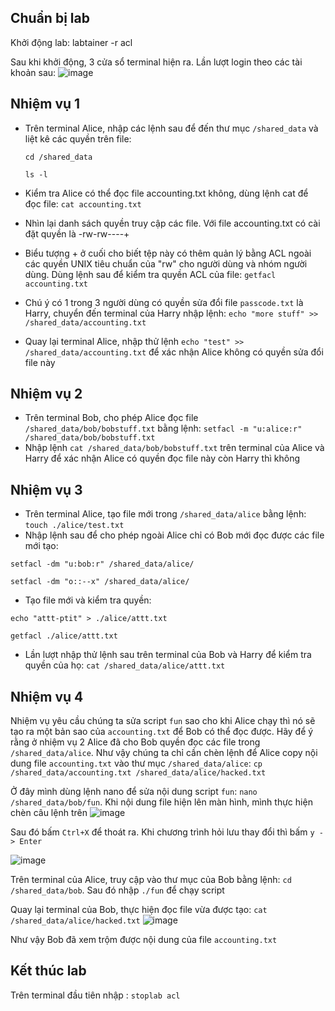 ## Chuẩn bị lab ##
Khởi động lab: labtainer -r acl

Sau khi khởi động, 3 cửa sổ terminal hiện ra. Lần lượt login theo các tài khoản sau:
![image](https://user-images.githubusercontent.com/108949637/269626662-9f7fae5c-51d1-478e-82b5-456242074e7e.png)

## Nhiệm vụ 1 ##
- Trên terminal Alice, nhập các lệnh sau để đến thư mục `/shared_data` và liệt kê các quyền trên file:

  `cd /shared_data`

  `ls -l`

- Kiểm tra Alice có thể đọc file accounting.txt không, dùng lệnh cat để đọc file: `cat accounting.txt`
- Nhìn lại danh sách quyền truy cập các file. Với file accounting.txt có cài đặt quyền là -rw-rw----+
- Biểu tượng + ở cuối cho biết tệp này có thêm quản lý bằng ACL ngoài các quyền UNIX tiêu chuẩn của "rw" cho người dùng và nhóm người dùng. Dùng lệnh sau để kiểm tra quyền ACL của file: `getfacl accounting.txt`
- Chú ý có 1 trong 3 người dùng có quyền sửa đổi file `passcode.txt` là Harry, chuyển đến terminal của Harry nhập lệnh: `echo "more stuff" >> /shared_data/accounting.txt`
- Quay lại terminal Alice, nhập thử lệnh `echo "test" >> /shared_data/accounting.txt` để xác nhận Alice không có quyền sửa đổi file này
## Nhiệm vụ 2 ##
- Trên terminal Bob, cho phép Alice đọc file `/shared_data/bob/bobstuff.txt` bằng lệnh: `setfacl -m "u:alice:r" /shared_data/bob/bobstuff.txt`
- Nhập lệnh `cat /shared_data/bob/bobstuff.txt` trên terminal của Alice và Harry để xác nhận Alice có quyền đọc file này còn Harry thì không
## Nhiệm vụ 3 ##
- Trên terminal Alice, tạo file mới trong `/shared_data/alice` bằng lệnh: `touch ./alice/test.txt`
- Nhập lệnh sau để cho phép ngoài Alice chỉ có Bob mới đọc được các file mới tạo:

`setfacl -dm "u:bob:r" /shared_data/alice/`

`setfacl -dm "o::--x" /shared_data/alice/`

- Tạo file mới và kiểm tra quyền:

`echo "attt-ptit" > ./alice/attt.txt`

`getfacl ./alice/attt.txt`

- Lần lượt nhập thử lệnh sau trên terminal của Bob và Harry để kiểm tra quyền của họ: `cat /shared_data/alice/attt.txt`

## Nhiệm vụ 4 ##
Nhiệm vụ yêu cầu chúng ta sửa script `fun` sao cho khi Alice chạy thì nó sẽ tạo ra một bản sao của `accounting.txt` để Bob có thể đọc được. Hãy để ý rằng ở nhiệm vụ 2 Alice đã cho Bob quyền đọc các file trong `/shared_data/alice`. Như vậy chúng ta chỉ cần chèn lệnh để Alice copy nội dung file `accounting.txt` vào thư mục `/shared_data/alice`: `cp /shared_data/accounting.txt /shared_data/alice/hacked.txt`

Ở đây mình dùng lệnh nano để sửa nội dung script `fun`: `nano /shared_data/bob/fun`. Khi nội dung file hiện lên màn hình, mình thực hiện chèn câu lệnh trên
![image](https://user-images.githubusercontent.com/108949637/269648266-431bc067-5273-4c2b-8c01-2aee3b5cf55c.png)

Sau đó bấm `Ctrl+X` để thoát ra. Khi chương trình hỏi lưu thay đổi thì bấm `y -> Enter`

![image](https://user-images.githubusercontent.com/108949637/269648742-40ec1a52-d906-473e-b391-1236b83da9b3.png)

Trên terminal của Alice, truy cập vào thư mục của Bob bằng lệnh: `cd /shared_data/bob`. Sau đó nhập `./fun` để chạy script

Quay lại terminal của Bob, thực hiện đọc file vừa được tạo: `cat /shared_data/alice/hacked.txt`
![image](https://user-images.githubusercontent.com/108949637/269650404-f676a29b-8bf5-48ba-91f2-691adec56bcb.png)

Như vậy Bob đã xem trộm được nội dung của file `accounting.txt`

## Kết thúc lab ##
Trên terminal đầu tiên nhập : `stoplab acl`
